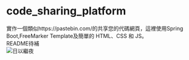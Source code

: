 # code_sharing_platform  
實作一個類似https://pastebin.com/的共享您的代碼網頁，這裡使用Spring Boot,FreeMarker Template及簡單的 HTML、CSS 和 JS。  
README待補  
![日以繼夜](https://github.com/Loren-Cheng/code_sharing_platform/assets/73529790/2229e54b-b01b-48c8-b015-aabe20c3e0c4)

